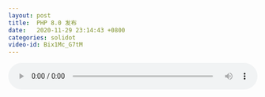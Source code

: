 ```yaml
---
layout: post
title:  PHP 8.0 发布
date:   2020-11-29 23:14:43 +0800
categories: solidot
video-id: Bix1Mc_G7tM
---
```


<audio src="/assets/a3933d5ca394327aa78b2c2974ebf788.mp3" style="width: 100%;" controls></audio>

